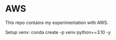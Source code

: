 # AWS
This repo contains my experimentation with AWS.


Setup venv: 
conda create -p venv python==3.10 -y